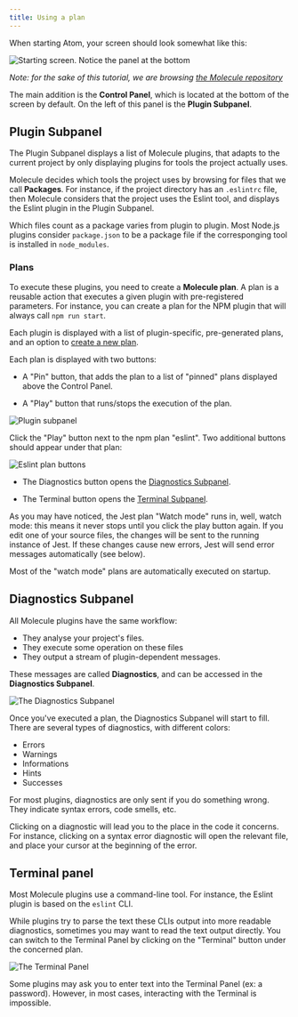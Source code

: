 ```yaml
---
title: Using a plan
---
```


When starting Atom, your screen should look somewhat like this:

![Starting screen. Notice the panel at the bottom](resources/molecule-start.png)

*Note: for the sake of this tutorial, we are browsing [the Molecule repository](https://github.com/alanzanattadev/atom-molecule-dev-environment/)*

The main addition is the **Control Panel**, which is located at the bottom of
the screen by default. On the left of this panel is the **Plugin Subpanel**.

Plugin Subpanel
---------------

The Plugin Subpanel displays a list of Molecule plugins, that adapts to the
current project by only displaying plugins for tools the project actually uses.

Molecule decides which tools the project uses by browsing for files that we call
**Packages**. For instance, if the project directory has an `.eslintrc` file,
then Molecule considers that the project uses the Eslint tool, and displays the
Eslint plugin in the Plugin Subpanel.

Which files count as a package varies from plugin to plugin. Most Node.js
plugins consider `package.json` to be a package file if the corresponging tool
is installed in `node_modules`.

### Plans

To execute these plugins, you need to create a **Molecule plan**. A plan is a
reusable action that executes a given plugin with pre-registered parameters. For
instance, you can create a plan for the NPM plugin that will always call
`npm run start`.

Each plugin is displayed with a list of plugin-specific, pre-generated plans,
and an option to [create a new plan](creating-a-plan.md).

Each plan is displayed with two buttons:

- A "Pin" button, that adds the plan to a list of "pinned" plans displayed above
the Control Panel.

- A "Play" button that runs/stops the execution of the plan.

![Plugin subpanel](resources/plugin-subpanel.png)

Click the "Play" button next to the npm plan "eslint". Two additional buttons
should appear under that plan:

![Eslint plan buttons](resources/eslint-plan-buttons.png)

- The Diagnostics button opens the [Diagnostics Subpanel](#diagnostics-subpanel).

- The Terminal button opens the [Terminal Subpanel](#terminal-subpanel).

As you may have noticed, the Jest plan "Watch mode" runs in, well, watch mode:
this means it never stops until you click the play button again. If you edit one
of your source files, the changes will be sent to the running instance of Jest.
If these changes cause new errors, Jest will send error messages automatically
(see below).

Most of the "watch mode" plans are automatically executed on startup.

Diagnostics Subpanel
--------------------

All Molecule plugins have the same workflow:

* They analyse your project's files.
* They execute some operation on these files
* They output a stream of plugin-dependent messages.

These messages are called **Diagnostics**, and can be accessed in the
**Diagnostics Subpanel**.

![The Diagnostics Subpanel](resources/diagnostics-closeup.png)

Once you've executed a plan, the Diagnostics Subpanel will start to
fill. There are several types of diagnostics, with different colors:

- Errors
- Warnings
- Informations
- Hints
- Successes

For most plugins, diagnostics are only sent if you do something wrong. They
indicate syntax errors, code smells, etc.

Clicking on a diagnostic will lead you to the place in the code it concerns. For
instance, clicking on a syntax error diagnostic will open the relevant file, and
place your cursor at the beginning of the error.

Terminal panel
--------------

Most Molecule plugins use a command-line tool. For instance, the Eslint plugin
is based on the `eslint` CLI.

While plugins try to parse the text these CLIs output into more readable
diagnostics, sometimes you may want to read the text output directly. You can
switch to the Terminal Panel by clicking on the "Terminal" button under the
concerned plan.

![The Terminal Panel](resources/terminal-closeup.png)

Some plugins may ask you to enter text into the Terminal Panel (ex: a password).
However, in most cases, interacting with the Terminal is impossible.
